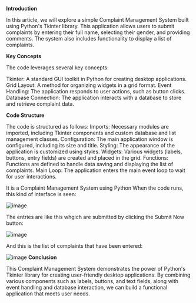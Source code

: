 **Introduction**

In this article, we will explore a simple Complaint Management System built using Python's Tkinter library. This application allows users to submit complaints by entering their full name, selecting their gender, and providing comments. The system also includes functionality to display a list of complaints.

**Key Concepts**

The code leverages several key concepts:

Tkinter: A standard GUI toolkit in Python for creating desktop applications.
Grid Layout: A method for organizing widgets in a grid format.
Event Handling: The application responds to user actions, such as button clicks.
Database Connection: The application interacts with a database to store and retrieve complaint data.

**Code Structure**

The code is structured as follows:
Imports: Necessary modules are imported, including Tkinter components and custom database and list management classes.
Configuration: The main application window is configured, including its size and title.
Styling: The appearance of the application is customized using styles.
Widgets: Various widgets (labels, buttons, entry fields) are created and placed in the grid.
Functions: Functions are defined to handle data saving and displaying the list of complaints.
Main Loop: The application enters the main event loop to wait for user interactions.



It is a Complaint Management System using Python
When the code runs, this kind of interface is seen:

![image](https://github.com/HimanshuDekate/Complaint-Management-System-using-Python/assets/88728439/c38e7453-4043-4823-9a74-81bfbac73128)

The entries are like this whgich are submitted by clicking the Submit Now button:

![image](https://github.com/HimanshuDekate/Complaint-Management-System-using-Python/assets/88728439/20175a68-525b-432f-8fd5-d5591ecfede5)

And this is the list of complaints that have been entered:

![image](https://github.com/HimanshuDekate/Complaint-Management-System-using-Python/assets/88728439/e74761c1-dfb7-4f7d-a8dc-4ac323cd9bc7)
**Conclusion**

This Complaint Management System demonstrates the power of Python's Tkinter library for creating user-friendly desktop applications. By combining various components such as labels, buttons, and text fields, along with event handling and database interaction, we can build a functional application that meets user needs.
